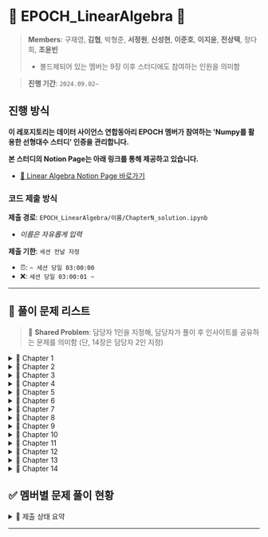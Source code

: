 # 🌵 EPOCH_LinearAlgebra 🌵
> **Members**: 구재영, **김협**, 박형준, **서정원**, **신성현**, **이준호**, **이지윤**, **전상택**, 정다희, **조윤빈**
> - 볼드체되어 있는 멤버는 9장 이후 스터디에도 참여하는 인원을 의미함


> **진행 기간**: `2024.09.02~`


## 진행 방식
**이 레포지토리는 데이터 사이언스 연합동아리 EPOCH 멤버가 참여하는 'Numpy를 활용한 선형대수 스터디' 인증을 관리합니다.**

**본 스터디의 Notion Page는 아래 링크를 통해 제공하고 있습니다.**

- [🔗 Linear Algebra Notion Page 바로가기](https://www.notion.so/Linear-Algebra-Session-3fd64375c9be4b97af719359e90badf0)


### 코드 제출 방식
**제출 경로**: `EPOCH_LinearAlgebra/이름/ChapterN_solution.ipynb`
   - *이름은 자유롭게 입력*
  
**제출 기한**: `세션 전날 자정`
   - ⏰: `~ 세션 당일 03:00:00`
   - ❌: `세션 당일 03:00:01 ~`
---

## 🌵 풀이 문제 리스트
> 🧐 **Shared Problem**: 담당자 1인을 지정해, 담당자가 풀이 후 인사이트를 공유하는 문제를 의미함 (단, 14장은 담당자 2인 지정)
<details>
  <summary> 📍 Chapter 1</summary>
  <div markdown="1">

  - **[연습문제 1-2]**
  - **[연습문제 1-6]**
  - **[연습문제 1-7]**
  - **[연습문제 1-9]**
  - **[연습문제 1-5]**
  ---
  </div>
</details>

<details>
  <summary> 📍 Chapter 2</summary>
  <div markdown="1">
  
  - **[연습문제 2-1]**
  - **[연습문제 2-3]**
  ---
  </div>
</details>

<details>
  <summary> 📍 Chapter 3</summary>
  <div markdown="1">
  
  - **[연습문제 3-1]**
  - **[연습문제 3-2]**
  - **[연습문제 3-5]** (Optional)
  ---
  </div>
</details>

<details>
  <summary> 📍 Chapter 4</summary>
  <div markdown="1">
  
  - **[연습문제 4-1]**
  - **[연습문제 4-2]**
  - **[연습문제 4-6]**
  - **[연습문제 4-7]** (Optional)
  - **[연습문제 4-8]**
  - **[연습문제 4-9]**
  ---
  </div>
</details>

<details>
  <summary> 📍 Chapter 5</summary>
  <div markdown="1">
  
  - **[연습문제 5-3]**
  - **[연습문제 5-4]**
  - **[연습문제 5-5]**
  - **[연습문제 5-6]**
  - **[연습문제 5-7]**
  - **[연습문제 5-8]**
  - **[연습문제 5-9]**
  ---
  </div>
</details>

<details>
  <summary> 📍 Chapter 6</summary>
  <div markdown="1">
  
  - **[연습문제 6-1]**
  - **[연습문제 6-2]**
  - **[연습문제 6-3]**
  ---
  </div>
</details>

<details>
  <summary> 📍 Chapter 7</summary>
  <div markdown="1">
  
  - **[연습문제 7-3]**
  - **[연습문제 7-4]**
  - **[연습문제 7-5]**
  - **[연습문제 7-9]**
  - **[연습문제 7-10]**
  ---
  </div>
</details>

<details>
  <summary> 📍 Chapter 8</summary>
  <div markdown="1">
  
  - **[연습문제 8-1]**
  - **[연습문제 8-2]**
  - **[연습문제 8-3]**
  - **[연습문제 8-6]**
  - **[연습문제 8-7]**
  ---
  </div>
</details>

<details>
  <summary> 📍 Chapter 9</summary>
  <div markdown="1">
  
  - **[연습문제 9-3]**
  - **[연습문제 9-4]**
  - **[연습문제 9-5]**
  - 🧐 **Shared Problem**: **[연습문제 9-2]**
  ---
  </div>
</details>

<details>
  <summary> 📍 Chapter 10</summary>
  <div markdown="1">
  
  - **[연습문제 10-1]**
  - **[연습문제 10-2]**
  - **[연습문제 10-4]**
  - 🧐 **Shared Problem**: **[연습문제 10-5]**
  ---
  </div>
</details>

<details>
  <summary> 📍 Chapter 11</summary>
  <div markdown="1">
  
  - **[연습문제 11-1]** (Optional)
  - **[연습문제 11-2]** (Optional)
  - **[연습문제 11-3]** (Optional)
  - **[연습문제 11-4]**
    -  `[연습문제 11-1]~[연습문제 11-3]`을 풀이하지 않은 경우, 해답 코드를 입력한 후 [연습문제 11-4] 진행
  - **[연습문제 11-5]**
  - 🧐 **Shared Problem**: **[연습문제 11-6]**
  ---
  </div>
</details>

<details>
  <summary> 📍 Chapter 12</summary>
  <div markdown="1">
  
  - **[연습문제 12-1]**
  - **[연습문제 12-2]**
  - **[연습문제 12-10]**
  - 🧐 **Shared Problem**: **[연습문제 12-5]**
  ---
  </div>
</details>

<details>
  <summary> 📍 Chapter 13</summary>
  <div markdown="1">
  
  - **[연습문제 13-1]**
  - **[연습문제 13-2]**
  - **[연습문제 13-7]**
  - 🧐 **Shared Problem**: **[연습문제 13-5]**
  ---
  </div>
</details>

<details>
  <summary> 📍 Chapter 14</summary>
  <div markdown="1">
  
  - **[연습문제 14-1]**
  - **[연습문제 14-2]**
  - **[연습문제 14-3]**
  - **[연습문제 14-4]**
  - 🧐 **Shared Problem**: **[연습문제 14-10]~[연습문제 14-14]**
  ---
  </div>
</details>


## ✅ 멤버별 문제 풀이 현황
<details>
  <summary> 🌈 제출 상태 요약</summary>
  <div markdown="1">
  
  ---

- **제출 완료**: ✅
- **지각 제출**: ⏰
- **미제출**: ❌
- [🐖 저금통 현황 확인하기](https://www.notion.so/Penalty-Bank-ac9ebb6eb9af45c3a4d055382d0547c9)
  
  </div>
  </details>

---





